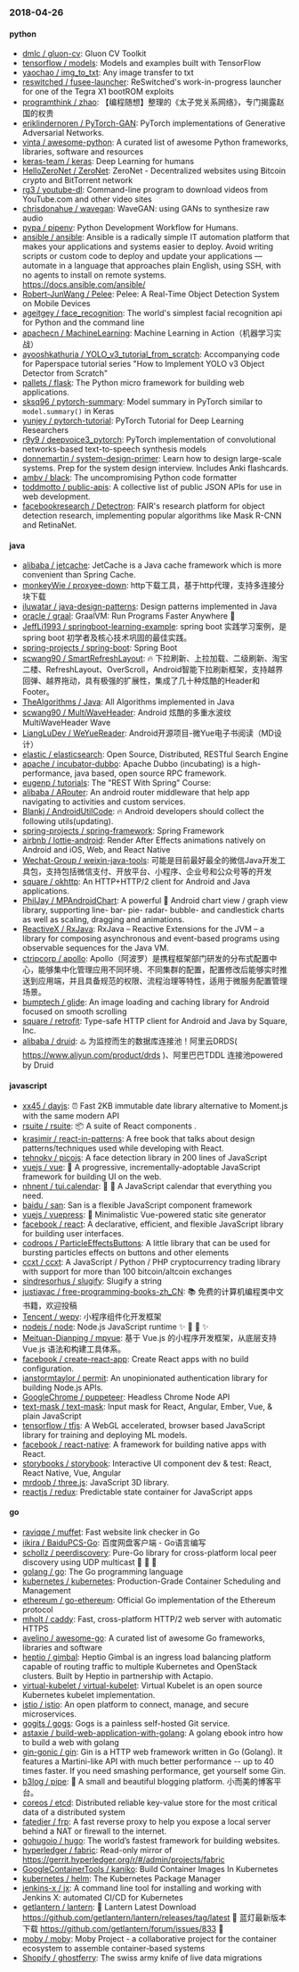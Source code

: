 ### 2018-04-26

#### python
* [dmlc / gluon-cv](https://github.com/dmlc/gluon-cv): Gluon CV Toolkit
* [tensorflow / models](https://github.com/tensorflow/models): Models and examples built with TensorFlow
* [yaochao / img_to_txt](https://github.com/yaochao/img_to_txt): Any image transfer to txt
* [reswitched / fusee-launcher](https://github.com/reswitched/fusee-launcher): ReSwitched's work-in-progress launcher for one of the Tegra X1 bootROM exploits
* [programthink / zhao](https://github.com/programthink/zhao): 【编程随想】整理的《太子党关系网络》，专门揭露赵国的权贵
* [eriklindernoren / PyTorch-GAN](https://github.com/eriklindernoren/PyTorch-GAN): PyTorch implementations of Generative Adversarial Networks.
* [vinta / awesome-python](https://github.com/vinta/awesome-python): A curated list of awesome Python frameworks, libraries, software and resources
* [keras-team / keras](https://github.com/keras-team/keras): Deep Learning for humans
* [HelloZeroNet / ZeroNet](https://github.com/HelloZeroNet/ZeroNet): ZeroNet - Decentralized websites using Bitcoin crypto and BitTorrent network
* [rg3 / youtube-dl](https://github.com/rg3/youtube-dl): Command-line program to download videos from YouTube.com and other video sites
* [chrisdonahue / wavegan](https://github.com/chrisdonahue/wavegan): WaveGAN: using GANs to synthesize raw audio
* [pypa / pipenv](https://github.com/pypa/pipenv): Python Development Workflow for Humans.
* [ansible / ansible](https://github.com/ansible/ansible): Ansible is a radically simple IT automation platform that makes your applications and systems easier to deploy. Avoid writing scripts or custom code to deploy and update your applications — automate in a language that approaches plain English, using SSH, with no agents to install on remote systems. https://docs.ansible.com/ansible/
* [Robert-JunWang / Pelee](https://github.com/Robert-JunWang/Pelee): Pelee: A Real-Time Object Detection System on Mobile Devices
* [ageitgey / face_recognition](https://github.com/ageitgey/face_recognition): The world's simplest facial recognition api for Python and the command line
* [apachecn / MachineLearning](https://github.com/apachecn/MachineLearning): Machine Learning in Action（机器学习实战）
* [ayooshkathuria / YOLO_v3_tutorial_from_scratch](https://github.com/ayooshkathuria/YOLO_v3_tutorial_from_scratch): Accompanying code for Paperspace tutorial series "How to Implement YOLO v3 Object Detector from Scratch"
* [pallets / flask](https://github.com/pallets/flask): The Python micro framework for building web applications.
* [sksq96 / pytorch-summary](https://github.com/sksq96/pytorch-summary): Model summary in PyTorch similar to `model.summary()` in Keras
* [yunjey / pytorch-tutorial](https://github.com/yunjey/pytorch-tutorial): PyTorch Tutorial for Deep Learning Researchers
* [r9y9 / deepvoice3_pytorch](https://github.com/r9y9/deepvoice3_pytorch): PyTorch implementation of convolutional networks-based text-to-speech synthesis models
* [donnemartin / system-design-primer](https://github.com/donnemartin/system-design-primer): Learn how to design large-scale systems. Prep for the system design interview. Includes Anki flashcards.
* [ambv / black](https://github.com/ambv/black): The uncompromising Python code formatter
* [toddmotto / public-apis](https://github.com/toddmotto/public-apis): A collective list of public JSON APIs for use in web development.
* [facebookresearch / Detectron](https://github.com/facebookresearch/Detectron): FAIR's research platform for object detection research, implementing popular algorithms like Mask R-CNN and RetinaNet.

#### java
* [alibaba / jetcache](https://github.com/alibaba/jetcache): JetCache is a Java cache framework which is more convenient than Spring Cache.
* [monkeyWie / proxyee-down](https://github.com/monkeyWie/proxyee-down): http下载工具，基于http代理，支持多连接分块下载
* [iluwatar / java-design-patterns](https://github.com/iluwatar/java-design-patterns): Design patterns implemented in Java
* [oracle / graal](https://github.com/oracle/graal): GraalVM: Run Programs Faster Anywhere 🚀
* [JeffLi1993 / springboot-learning-example](https://github.com/JeffLi1993/springboot-learning-example): spring boot 实践学习案例，是 spring boot 初学者及核心技术巩固的最佳实践。
* [spring-projects / spring-boot](https://github.com/spring-projects/spring-boot): Spring Boot
* [scwang90 / SmartRefreshLayout](https://github.com/scwang90/SmartRefreshLayout): 🔥 下拉刷新、上拉加载、二级刷新、淘宝二楼、RefreshLayout、OverScroll，Android智能下拉刷新框架，支持越界回弹、越界拖动，具有极强的扩展性，集成了几十种炫酷的Header和 Footer。
* [TheAlgorithms / Java](https://github.com/TheAlgorithms/Java): All Algorithms implemented in Java
* [scwang90 / MultiWaveHeader](https://github.com/scwang90/MultiWaveHeader): Android 炫酷的多重水波纹 MultiWaveHeader Wave
* [LiangLuDev / WeYueReader](https://github.com/LiangLuDev/WeYueReader): Android开源项目-微Yue电子书阅读（MD设计）
* [elastic / elasticsearch](https://github.com/elastic/elasticsearch): Open Source, Distributed, RESTful Search Engine
* [apache / incubator-dubbo](https://github.com/apache/incubator-dubbo): Apache Dubbo (incubating) is a high-performance, java based, open source RPC framework.
* [eugenp / tutorials](https://github.com/eugenp/tutorials): The "REST With Spring" Course:
* [alibaba / ARouter](https://github.com/alibaba/ARouter): An android router middleware that help app navigating to activities and custom services.
* [Blankj / AndroidUtilCode](https://github.com/Blankj/AndroidUtilCode): 🔥 Android developers should collect the following utils(updating).
* [spring-projects / spring-framework](https://github.com/spring-projects/spring-framework): Spring Framework
* [airbnb / lottie-android](https://github.com/airbnb/lottie-android): Render After Effects animations natively on Android and iOS, Web, and React Native
* [Wechat-Group / weixin-java-tools](https://github.com/Wechat-Group/weixin-java-tools): 可能是目前最好最全的微信Java开发工具包，支持包括微信支付、开放平台、小程序、企业号和公众号等的开发
* [square / okhttp](https://github.com/square/okhttp): An HTTP+HTTP/2 client for Android and Java applications.
* [PhilJay / MPAndroidChart](https://github.com/PhilJay/MPAndroidChart): A powerful 🚀 Android chart view / graph view library, supporting line- bar- pie- radar- bubble- and candlestick charts as well as scaling, dragging and animations.
* [ReactiveX / RxJava](https://github.com/ReactiveX/RxJava): RxJava – Reactive Extensions for the JVM – a library for composing asynchronous and event-based programs using observable sequences for the Java VM.
* [ctripcorp / apollo](https://github.com/ctripcorp/apollo): Apollo（阿波罗）是携程框架部门研发的分布式配置中心，能够集中化管理应用不同环境、不同集群的配置，配置修改后能够实时推送到应用端，并且具备规范的权限、流程治理等特性，适用于微服务配置管理场景。
* [bumptech / glide](https://github.com/bumptech/glide): An image loading and caching library for Android focused on smooth scrolling
* [square / retrofit](https://github.com/square/retrofit): Type-safe HTTP client for Android and Java by Square, Inc.
* [alibaba / druid](https://github.com/alibaba/druid): ♨️ 为监控而生的数据库连接池！阿里云DRDS( https://www.aliyun.com/product/drds )、阿里巴巴TDDL 连接池powered by Druid

#### javascript
* [xx45 / dayjs](https://github.com/xx45/dayjs): ⏰ Fast 2KB immutable date library alternative to Moment.js with the same modern API
* [rsuite / rsuite](https://github.com/rsuite/rsuite): 📦 A suite of React components .
* [krasimir / react-in-patterns](https://github.com/krasimir/react-in-patterns): A free book that talks about design patterns/techniques used while developing with React.
* [tehnokv / picojs](https://github.com/tehnokv/picojs): A face detection library in 200 lines of JavaScript
* [vuejs / vue](https://github.com/vuejs/vue): 🖖 A progressive, incrementally-adoptable JavaScript framework for building UI on the web.
* [nhnent / tui.calendar](https://github.com/nhnent/tui.calendar): 🍞 📅 A JavaScript calendar that everything you need.
* [baidu / san](https://github.com/baidu/san): San is a flexible JavaScript component framework
* [vuejs / vuepress](https://github.com/vuejs/vuepress): 📝 Minimalistic Vue-powered static site generator
* [facebook / react](https://github.com/facebook/react): A declarative, efficient, and flexible JavaScript library for building user interfaces.
* [codrops / ParticleEffectsButtons](https://github.com/codrops/ParticleEffectsButtons): A little library that can be used for bursting particles effects on buttons and other elements
* [ccxt / ccxt](https://github.com/ccxt/ccxt): A JavaScript / Python / PHP cryptocurrency trading library with support for more than 100 bitcoin/altcoin exchanges
* [sindresorhus / slugify](https://github.com/sindresorhus/slugify): Slugify a string
* [justjavac / free-programming-books-zh_CN](https://github.com/justjavac/free-programming-books-zh_CN): 📚 免费的计算机编程类中文书籍，欢迎投稿
* [Tencent / wepy](https://github.com/Tencent/wepy): 小程序组件化开发框架
* [nodejs / node](https://github.com/nodejs/node): Node.js JavaScript runtime ✨ 🐢 🚀 ✨
* [Meituan-Dianping / mpvue](https://github.com/Meituan-Dianping/mpvue): 基于 Vue.js 的小程序开发框架，从底层支持 Vue.js 语法和构建工具体系。
* [facebook / create-react-app](https://github.com/facebook/create-react-app): Create React apps with no build configuration.
* [ianstormtaylor / permit](https://github.com/ianstormtaylor/permit): An unopinionated authentication library for building Node.js APIs.
* [GoogleChrome / puppeteer](https://github.com/GoogleChrome/puppeteer): Headless Chrome Node API
* [text-mask / text-mask](https://github.com/text-mask/text-mask): Input mask for React, Angular, Ember, Vue, & plain JavaScript
* [tensorflow / tfjs](https://github.com/tensorflow/tfjs): A WebGL accelerated, browser based JavaScript library for training and deploying ML models.
* [facebook / react-native](https://github.com/facebook/react-native): A framework for building native apps with React.
* [storybooks / storybook](https://github.com/storybooks/storybook): Interactive UI component dev & test: React, React Native, Vue, Angular
* [mrdoob / three.js](https://github.com/mrdoob/three.js): JavaScript 3D library.
* [reactjs / redux](https://github.com/reactjs/redux): Predictable state container for JavaScript apps

#### go
* [raviqqe / muffet](https://github.com/raviqqe/muffet): Fast website link checker in Go
* [iikira / BaiduPCS-Go](https://github.com/iikira/BaiduPCS-Go): 百度网盘客户端 - Go语言编写
* [schollz / peerdiscovery](https://github.com/schollz/peerdiscovery): Pure-Go library for cross-platform local peer discovery using UDP multicast 👩 🔁 👩
* [golang / go](https://github.com/golang/go): The Go programming language
* [kubernetes / kubernetes](https://github.com/kubernetes/kubernetes): Production-Grade Container Scheduling and Management
* [ethereum / go-ethereum](https://github.com/ethereum/go-ethereum): Official Go implementation of the Ethereum protocol
* [mholt / caddy](https://github.com/mholt/caddy): Fast, cross-platform HTTP/2 web server with automatic HTTPS
* [avelino / awesome-go](https://github.com/avelino/awesome-go): A curated list of awesome Go frameworks, libraries and software
* [heptio / gimbal](https://github.com/heptio/gimbal): Heptio Gimbal is an ingress load balancing platform capable of routing traffic to multiple Kubernetes and OpenStack clusters. Built by Heptio in partnership with Actapio.
* [virtual-kubelet / virtual-kubelet](https://github.com/virtual-kubelet/virtual-kubelet): Virtual Kubelet is an open source Kubernetes kubelet implementation.
* [istio / istio](https://github.com/istio/istio): An open platform to connect, manage, and secure microservices.
* [gogits / gogs](https://github.com/gogits/gogs): Gogs is a painless self-hosted Git service.
* [astaxie / build-web-application-with-golang](https://github.com/astaxie/build-web-application-with-golang): A golang ebook intro how to build a web with golang
* [gin-gonic / gin](https://github.com/gin-gonic/gin): Gin is a HTTP web framework written in Go (Golang). It features a Martini-like API with much better performance -- up to 40 times faster. If you need smashing performance, get yourself some Gin.
* [b3log / pipe](https://github.com/b3log/pipe): 🎷 A small and beautiful blogging platform. 小而美的博客平台。
* [coreos / etcd](https://github.com/coreos/etcd): Distributed reliable key-value store for the most critical data of a distributed system
* [fatedier / frp](https://github.com/fatedier/frp): A fast reverse proxy to help you expose a local server behind a NAT or firewall to the internet.
* [gohugoio / hugo](https://github.com/gohugoio/hugo): The world’s fastest framework for building websites.
* [hyperledger / fabric](https://github.com/hyperledger/fabric): Read-only mirror of https://gerrit.hyperledger.org/r/#/admin/projects/fabric
* [GoogleContainerTools / kaniko](https://github.com/GoogleContainerTools/kaniko): Build Container Images In Kubernetes
* [kubernetes / helm](https://github.com/kubernetes/helm): The Kubernetes Package Manager
* [jenkins-x / jx](https://github.com/jenkins-x/jx): A command line tool for installing and working with Jenkins X: automated CI/CD for Kubernetes
* [getlantern / lantern](https://github.com/getlantern/lantern): 🔴 Lantern Latest Download https://github.com/getlantern/lantern/releases/tag/latest 🔴 蓝灯最新版本下载 https://github.com/getlantern/forum/issues/833 🔴
* [moby / moby](https://github.com/moby/moby): Moby Project - a collaborative project for the container ecosystem to assemble container-based systems
* [Shopify / ghostferry](https://github.com/Shopify/ghostferry): The swiss army knife of live data migrations
